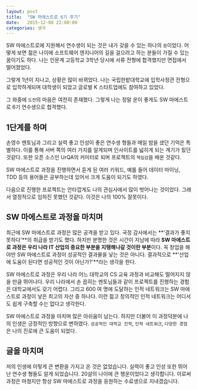 ```yaml
---
layout: post
title:  "SW 마에스트로 6기 후기"
date:   2015-12-08 22:00:00
categories: 생각
---
```


SW 마에스트로에 지원해서 연수생이 되는 것은 내가 갖을 수 있는 하나의 `꿈`이었다. 어떻게 보면 젊은 나이에 소프트웨어 엔지니어의 길을 걸으려고 하는 분들이 가질 수 있는 꿈이기도 하다. 나는 인문계 고등학교 3학년 당시에 서류 전형에 합격했지만 면접에서 떨어졌었다.

그렇게 1년이 지나고, 상황은 많이 바뀌었다. 나는 국립한밭대학교에 입학사정관 전형으로 입학하게되며 대학생이 되었고 글로벌 K 스타트업에도 참여하고 있었다.

그 와중에  `도전`의 마음은 여전히 존재했다. 그렇게 나는 정말 운이 좋게도 SW 마에스트로 6기 연수생으로 합격했다.

## 1단계를 하며

손영수 멘토님과 그리고 실력 좋고 인성이 좋은 연수생 형들과 매일 밤을 샜던 기억은 특별하다. 이를 통해 서버 쪽의 여러 가지를 알게되며 인사이트를 넓히게 되는 계기가 됬던 것같다. 또한 오픈 소스인 UrQA의 커미터로 되며 프로젝트의 `책임감`을 배운 것같다.

SW 마에스트로 과정을 진행하면서 듣게 된 여러 키워드, 예를 들어  데이터 마이닝, TDD 등의 용어들은 공부하는데 있어서 크게 도움이 되기도 하였다.

다음으로 진행한 프로젝트는 안타깝게도 나의 관심사에서 많이 벗어나는 것이었다. 그래서 열정적으로 임하진 못했던 것같다. 이것은 나의 100% 잘못이다.

## SW 마에스트로 과정을 마치며

최근에 SW 마에스트로 과정은 많은 공격을 받고 있다. 국정 감사에서는 **'결과가 좋지 못하다'**의 취급을 받기도 했다. 하지만 분명한 것은 시간이 지남에 따라 **SW 마에스트로 과정은 우리 나라 IT 산업의 중요한 부분을 지탱해나갈 것이란 부분**이다. 꼭 창업을 해야만 SW 마에스트로 과정이 성공적인 결과물을 낳는 것은 아니다. 결과적으로 **'산업에 도움이 된다면 성공적인 것이 아닌가?'**라는 생각을 한다. 

SW 마에스트로 과정은 우리 나라 어느 대학교의 CS 교육 과정과 비교해도 떨어지지 않을 만큼 뛰어나다. 우리 나라에서 손 꼽히는 멘토님들과 같이 프로젝트를 진행하는 경험은 대학교에서도 갖기 어렵다. 그리고 600 여 명에 도달하는 인적 네트워크는 SW 마에스트로 과정이 낳은 최고의 자산 중 하나다. 이런 젊고 창의적인 인적 네트워크는 어디서도 쉽게 구축할 수는 없다고 생각한다.

SW 마에스트로 과정을 마치며 많은 아쉬움이 남는다. 하지만 더불어 이 과정덕분에 나의 인생은 긍정적인 방향으로 변하였다. `성공적인 대학교 진학`, `인적 네트워크`, `다양한 경험`은 나의 진로에 큰 도움이 되었다.

## 글을 마치며

저의 인생에 이렇게 큰 변환을 가지고 온 것은 없었습니다. 실력이 좋고 인성 또한 뛰어난 연수생 형들도 알게 되었습니다. 20살의 나이에 큰 행운이었다고 생각합니다. 이로써 과정은 마쳤지만 항상 SW 마에스트로 과정을 응원하는 수료생으로 지내겠습니다. 